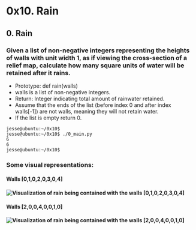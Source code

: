 # 0x10. Rain

## 0. Rain
### Given a list of non-negative integers representing the heights of walls with unit width 1, as if viewing the cross-section of a relief map, calculate how many square units of water will be retained after it rains.
- Prototype: def rain(walls)
- walls is a list of non-negative integers.
- Return: Integer indicating total amount of rainwater retained.
- Assume that the ends of the list (before index 0 and after index walls[-1]) are not walls, meaning they will not retain water.
- If the list is empty return 0.
```
jesse@ubuntu:~/0x10$ 
jesse@ubuntu:~/0x10$ ./0_main.py
6
6
jesse@ubuntu:~/0x10$
```
### Some visual representations:
#### Walls [0,1,0,2,0,3,0,4] 
#### ![Visualization of rain being contained with the walls [0,1,0,2,0,3,0,4]](https://holbertonintranet.s3.amazonaws.com/uploads/medias/2021/4/85ef782020ac6efdc7004b62ea86724a552285b4.png?X-Amz-Algorithm=AWS4-HMAC-SHA256&X-Amz-Credential=AKIARDDGGGOU5BHMTQX4%2F20220413%2Fus-east-1%2Fs3%2Faws4_request&X-Amz-Date=20220413T122607Z&X-Amz-Expires=86400&X-Amz-SignedHeaders=host&X-Amz-Signature=84c515c98a159796a157f0bbc8de4435de2a2498fbaae094a11db0de481aa743)
#### Walls [2,0,0,4,0,0,1,0]
#### ![Visualization of rain being contained with the walls [2,0,0,4,0,0,1,0]](https://holbertonintranet.s3.amazonaws.com/uploads/medias/2021/4/9a27c3e4e214e55b3c0b8b1439fdc99b4a184ff5.png?X-Amz-Algorithm=AWS4-HMAC-SHA256&X-Amz-Credential=AKIARDDGGGOU5BHMTQX4%2F20220413%2Fus-east-1%2Fs3%2Faws4_request&X-Amz-Date=20220413T122607Z&X-Amz-Expires=86400&X-Amz-SignedHeaders=host&X-Amz-Signature=54a75aeb25fac916498aef4e76605d98523b0c0d99ca79842051fa76e5625979)